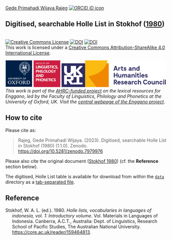 [Gede Primahadi Wijaya
Rajeg](https://www.ling-phil.ox.ac.uk/people/gede-rajeg)
<a itemprop="sameAs" content="https://orcid.org/0000-0002-2047-8621" href="https://orcid.org/0000-0002-2047-8621" target="orcid.widget" rel="noopener noreferrer" style="vertical-align:top;"><img src="https://orcid.org/sites/default/files/images/orcid_16x16.png" style="width:1em;margin-right:.5em;" alt="ORCID iD icon"></a>

<!-- README.md is generated from README.Rmd. Please edit that file -->

## Digitised, searchable Holle List in Stokhof ([1980](#ref-holleli1980))

<!-- badges: start -->

<br><a rel="license" href="http://creativecommons.org/licenses/by-sa/4.0/" target="_blank"><img src="https://i.creativecommons.org/l/by-sa/4.0/88x31.png" alt="Creative Commons License" style="border-width:0"/></a>
<a href="https://doi.org/10.5281/zenodo.7979976" target="_blank"><img src="https://zenodo.org/badge/DOI/10.5281/zenodo.7979976.svg" alt="DOI"/></a>
[![DOI](https://img.shields.io/badge/doi-10.25446/oxford.23205173-blue.svg?style=flat&labelColor=whitesmoke&logo=data%253Aimage%252Fpng%253Bbase64%252CiVBORw0KGgoAAAANSUhEUgAAAB8AAAAfCAYAAAAfrhY5AAAJsklEQVR42qWXd1DTaRrHf%252BiB2Hdt5zhrAUKz4IKEYu9IGiGFFJJQ0gkJCAKiWFDWBRdFhCQUF3UVdeVcRQEBxUI3yY9iEnQHb3bdW1fPubnyz%252F11M7lvEHfOQee2ZOYzPyDv%252B3yf9%252Fk95YX4fx%252BltfUt08GcFEuPR4U9hDDZ%252FVngIlhb%252FSiI6InkTgLzgDcgfvtnovhH4BzoVlrbwr55QnhCtBW4QHXnFrZbPBaQoBh4%252FSYH2EnpBEtqcDMVzB93wA%252F8AFwa23XFGcc8CkT3mxz%252BfXWtq9T9IQlLIXYEuHojudb%252BCM7Hgdq8ydi%252FAHiBXyY%252BLjwFlAEnS6Jnar%252FvnQVhvdzasad0eKvWZKe8hvDB2ofLZ%252FZEcWsh%252BhyIuyO5Bxs2iZIE4nRv7NWAb0EO8AC%252FWPxjYAWuOEX2MSXZVgPxzmRL3xKz3ScGpx6p6QnOx4mDIFqO0w6Q4fEhO5IzwxlSwyD2FYHzwAW%252BAZ4fEsf74gCumykwNHskLM7taQxLYjjIyy8MUtraGhTWdkfhkFJqtvuVl%252F9l2ZquDfEyrH8B0W06nnpH3JtIyRGpH1iJ6SfxDIHjRXHJmdQjLpfHeN54gnfFx4W9QRnovx%252FN20aXZeTD2J84hn3%252BqoF2Tqr14VqTPUCIcP%252B5%252Fly4qC%252BUL3sYxSvNj1NwsVYPsWdMUfomsdkYm3Tj0nbV0N1wRKwFe1MgKACDIBdMAhPE%252FwicwNWxll8Ag40w%252BFfhibJkGHmutjYeQ8gVlaN%252BjO51nDysa9TwNUFMqaGbKdRJZFfOJSp6mkRKsv0rRIpEVWjAvyFkxNOEpwvcAVPfEe%252Bl8ojeNTx3nXLBcWRrYGxSRjDEk0VlpxYrbe1ZmaQ5xuT0u3r%252B2qe5j0J5uytiZPGsRL2Jm32AldpxPUNJ3jmmsN4x62z1cXrbedXBQf2yvIFCeZrtyicZZG2U2nrrBJzYorI2EXLrvTfCSB43s41PKEvbZDEfQby6L4JTj%252FfIwam%252B4%252BwucBu%252BDgNK05Nle1rSt9HvR%252FKPC4U6LTfvUIaip1mjIa8fPzykii23h2eanT57zQ7fsyYH5QjywwlooAUcAdOh5QumgTHx6aAO7%252FL52eaQNEShrxfhL6albEDmfhGflrsT4tps8gTHNOJbeDeBlt0WJWDHSgxs6cW6lQqyg1FpD5ZVDfhn1HYFF1y4Eiaqa18pQf3zzYMBhcanlBjYfgWNayAf%252FASOgklu8bmgD7hADrk4cRlOL7NSOewEcbqSmaivT33QuFdHXj5sdvjlN5yMDrAECmdgDWG2L8P%252BAKLs9ZLZ7dJda%252BB4Xl84t7QvnKfvpXJv9obz2KgK8dXyqISyV0sXGZ0U47hOA%252FAiigbEMECJxC9aoKp86re5O5prxOlHkcksutSQJzxZRlPZmrOKhsQBF5zEZKybUC0vVjG8PqOnhOq46qyDTDnj5gZBriWCk4DvXrudQnXQmnXblebhAC2cCB6zIbM4PYgGl0elPSgIf3iFEA21aLdHYLHUQuVkpgi02SxFdrG862Y8ymYGMvXDzUmiX8DS5vKZyZlGmsSgQqfLub5RyLNS4zfDiZc9Edzh%252FtCE%252BX8j9k%252FqWB071rcZyMImne1SLkL4GRw4UPHMV3jjwEYpPG5uW5fAEot0aTSJnsGAwHJi2nvF1Y5OIqWziVCQd5NT7t6Q8guOSpgS%252Fa1dSRn8JGGaCD3BPXDyQRG4Bqhu8XrgAp0yy8DMSvvyVXDgJcJTcr1wQ2BvFKf65jqhvmxXUuDpGBlRvV36XvGjQzLi8KAKT2lYOnmxQPGorURSV0NhyTIuIyqOmKTMhQ%252BieEsgOgpc4KBbfDM4B3SIgFljvfHF6cef7qpyLBXAiQcXvg5l3Iunp%252FWv4dH6qFziO%252BL9PbrimQ9RY6MQphEfGUpOmma7KkGzuS8sPUFnCtIYcKCaI9EXo4HlQLgGrBjbiK5EqMj2AKWt9QWcIFMtnVvQVDQV9lXJJqdPVtUQpbh6gCI2Ov1nvZts7yYdsnvRgxiWFOtNJcOMVLn1vgptVi6qrNiFOfEjHCDB3J%252BHDLqUB77YgQGwX%252Fb1eYna3hGKdlqJKIyiE4nSbV8VFgxmxR4b5mVkkeUhMgs5YTi4ja2XZ009xJRHdkfwMi%252BfocaancuO7h%252FMlcLOa0V%252FSw6Dq47CumRQAKhgbOP8t%252BMTjuxjJGhXCY6XpmDDFqWlVYbQ1aDJ5Cptdw4oLbf3Ck%252BdWkVP0LpH7s9XLPXI%252FQX8ws%252Bj2In63IcRvOOo%252BTTjiN%252BlssfRsanW%252B3REVKoavBOAPTXABW4AL7e4NygHdpAKBscmlDh9Jysp4wxbnUNna3L3xBvyE1jyrGIkUHaqQMuxhHElV6oj1picvgL1QEuS5PyZTEaivqh5vUCKJqOuIgPFGESns8kyFk7%252FDxyima3cYxi%252FYOQCj%252F%252B9Ms2Ll%252Bhn4FmKnl7JkGXQGDKDAz9rUGL1TIlBpuJr9Be2JjK6qPzyDg495UxXYF7JY1qKimw9jWjF0iV6DRIqE%252B%252FeWG0J2ofmZTk0mLYVd4GLiFCOoKR0Cg727tWq981InYynvCuKW43aXgEjofVbxIqrm0VL76zlH3gQzWP3R3Bv9oXxclrlO7VVtgBRpSP4hMFWJ8BrUSBCJXC07l40X4jWuvtc42ofNCxtlX2JH6bdeojXgTh5TxOBKEyY5wvBE%252BACh8BtOPNPkApjoxi5h%252B%252FFMQQNpWvZaMH7MKFu5Ax8HoCQdmGkJrtnOiLHwD3uS5y8%252F2xTSDrE%252F4PT1yqtt6vGe8ldMBVMEPd6KwqiYECHDlfbvzphcWP%252BJiZuL5swoWQYlS%252Br7Yu5mNUiGD2retxBi9fl6RDGn4Ti9B1oyYy%252BMP5G87D%252FCpRlvdnuy0PY6RC8BzTA40NXqckQ9TaOUDywkYsudxJzPgyDoAWn%252BB6nEFbaVxxC6UXjJiuDkW9TWq7uRBOJocky9iMfUhGpv%252FdQuVVIuGjYqACbXf8aa%252BPeYNIHZsM7l4s5gAQuUAzRUoT51hnH3EWofXf2vkD5HJJ33vwE%252FaEWp36GHr6GpMaH4AAPuqM5eabH%252FhfG9zcCz4nN6cPinuAw6IHwtvyB%252FdO1toZciBaPh25U0ducR2PI3Zl7mokyLWKkSnEDOg1x5fCsJE9EKhH7HwFNhWMGMS7%252BqxyYsbHHRUDUH4I%252FAheQY7wujJNnFUH4KdCju83riuQeHU9WEqNzjsJFuF%252FdTDAZ%252FK7%252F1WaAU%252BAWymT59pVMT4g2AxcwNa0XEBDdBDpAPvgDIH73R25teeuAF5ime2Ul0OUIiG4GpSAEJeYW9wDTf43wfwHgHLKJoPznkwAAAABJRU5ErkJggg%253D%253D)](http://dx.doi.org/10.25446/oxford.23205173)<br />This
work is licensed under a
<a rel="license" href="http://creativecommons.org/licenses/by-sa/4.0/">Creative
Commons Attribution-ShareAlike 4.0 International License</a>.

[<img src="file-oxweb-logo.gif" width="84"
alt="The University of Oxford" />](https://www.ox.ac.uk/)
[<img src="file-lingphil.png" width="83"
alt="Faculty of Linguistics, Philology and Phonetics, the University of Oxford" />](https://www.ling-phil.ox.ac.uk/)
[<img src="file-ahrc.png" width="325"
alt="Arts and Humanities Research Council (AHRC)" />](https://www.ukri.org/councils/ahrc/)
</br>*This work is part of the [AHRC-funded
project](https://gtr.ukri.org/project/8AB0C3DC-F1C9-4CFA-BB4D-5BE748213372)
on the lexical resources for Enggano, led by the Faculty of Linguistics,
Philology and Phonetics at the University of Oxford, UK. Visit the
[central webpage of the Enggano
project](https://enggano.ling-phil.ox.ac.uk/)*.

<!-- badges: end -->

## How to cite

Please cite as:

> Rajeg, Gede Primahadi Wijaya. (2023). Digitised, searchable Holle List
> in Stokhof (1980) (1.1.0). Zenodo.
> <https://doi.org/10.5281/zenodo.7979976>

Please also cite the original document ([Stokhof
1980](#ref-holleli1980)) (cf. the **Reference** section below).

The digitised, Holle List table is available for download from within
the
[`data`](https://github.com/engganolang/digitised-holle-list/tree/main/data)
directory as a [tab-separated
file](https://github.com/engganolang/digitised-holle-list/blob/main/data/digitised-holle-list-in-stokhof-1980.tsv).

## Reference

<div id="refs" class="references csl-bib-body hanging-indent">

<div id="ref-holleli1980" class="csl-entry">

Stokhof, W. A. L. (ed.). 1980. *Holle lists, vocabularies in languages
of indonesia, vol. 1: Introductory volume*. Vol. Materials in Languages
of Indonesia. Canberra, A.C.T., Australia: Dept. of Linguistics,
Research School of Pacific Studies, The Australian National University.
<https://core.ac.uk/reader/159464813>.

</div>

</div>
